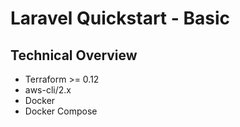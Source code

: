 # Laravel Quickstart - Basic

## Technical Overview
 - Terraform >= 0.12
 - aws-cli/2.x
 - Docker
 - Docker Compose
